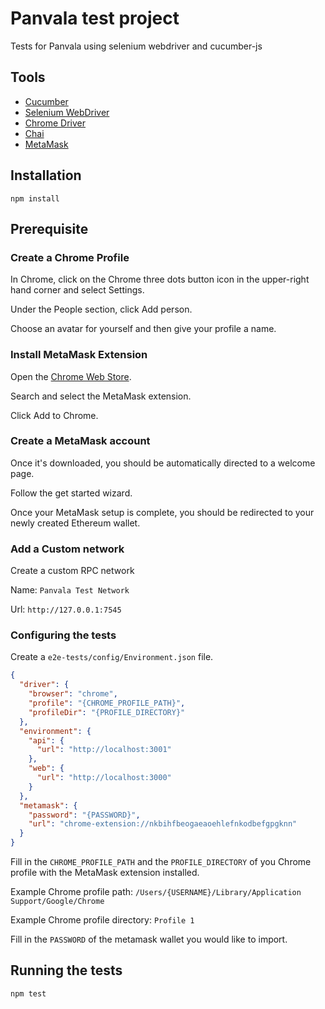 # Panvala test project

Tests for Panvala using selenium webdriver and cucumber-js

## Tools

- [Cucumber](https://github.com/cucumber/cucumber-js)
- [Selenium WebDriver](https://github.com/SeleniumHQ/selenium)
- [Chrome Driver](https://github.com/giggio/node-chromedriver)
- [Chai](https://github.com/chaijs/chai)
- [MetaMask](https://github.com/MetaMask/metamask-extension)

## Installation

```
npm install
```

## Prerequisite

### Create a Chrome Profile
In Chrome, click on the Chrome three dots button icon in the upper-right hand corner and select Settings.

Under the People section, click Add person. 

Choose an avatar for yourself and then give your profile a name.

### Install MetaMask Extension
Open the [Chrome Web Store](https://chrome.google.com/webstore/category/extensions).

Search and select the MetaMask extension.

Click Add to Chrome.

### Create a MetaMask account
Once it's downloaded, you should be automatically directed to a welcome page.

Follow the get started wizard.

Once your MetaMask setup is complete, you should be redirected to your newly created Ethereum wallet.

### Add a Custom network
Create a custom RPC network

Name: `Panvala Test Network` 

Url: `http://127.0.0.1:7545`

### Configuring the tests
Create a `e2e-tests/config/Environment.json` file.

```json
{
  "driver": {
    "browser": "chrome",
    "profile": "{CHROME_PROFILE_PATH}",
    "profileDir": "{PROFILE_DIRECTORY}"
  },
  "environment": {
    "api": {
      "url": "http://localhost:3001"
    },
    "web": {
      "url": "http://localhost:3000"
    }
  },
  "metamask": {
    "password": "{PASSWORD}",
    "url": "chrome-extension://nkbihfbeogaeaoehlefnkodbefgpgknn"
  }
}
```

Fill in the `CHROME_PROFILE_PATH` and the `PROFILE_DIRECTORY` of you Chrome profile with the MetaMask extension installed.

Example Chrome profile path: `/Users/{USERNAME}/Library/Application Support/Google/Chrome`

Example Chrome profile directory: `Profile 1`

Fill in the `PASSWORD` of the metamask wallet you would like to import.

## Running the tests

```
npm test
```
